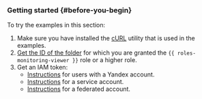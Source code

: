 ### Getting started {#before-you-begin}

To try the examples in this section:

1. Make sure you have installed the [cURL](https://curl.haxx.se) utility that is used in the examples.
1. [Get the ID of the folder](../../resource-manager/operations/folder/get-id.md) for which you are granted the `{{ roles-monitoring-viewer }}` role or a higher role.
1. Get an IAM token:
   * [Instructions](../../iam/operations/iam-token/create.md) for users with a Yandex account.
   * [Instructions](../../iam/operations/iam-token/create-for-sa.md) for a service account.
   * [Instructions](../../iam/operations/iam-token/create-for-federation.md) for a federated account.